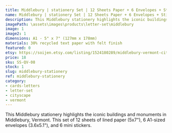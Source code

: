 ```yaml
---
title: Middlebury | stationery Set | 12 Sheets Paper + 6 Envelopes + Stickers
name: Middlebury | stationery Set | 12 Sheets Paper + 6 Envelopes + Stickers
description: This Middlebury stationery highlights the iconic buildings and monuments in Middlebury, Vermont. This set of 12 sheets of lined paper (5x7"), 6 A1-sized envelopes (3.6x5.1"), and 6 mini stickers. 
imagePath: \assets\images\products\letter-set\middlebury
image: 1
image2: 1
dimensions: A1 - 5" x 7" (127mm x 178mm)
materials: 30% recycled text paper with felt finish
featured: 0
etsy: https://soijen.etsy.com/listing/1524180289/middlebury-vermont-cityscape-stationery?utm_source=Copy&utm_medium=ListingManager&utm_campaign=Share&utm_term=so.lmsm&share_time=1695260348252
price: 18
sku: SS-QV-08
stock: 1
slug: middlebury-stationery
ref: middlebury-stationery
category:
- cards-letters
- letter-set
- cityscape
- vermont
---
```

This Middlebury stationery highlights the iconic buildings and monuments in Middlebury, Vermont. This set of 12 sheets of lined paper (5x7"), 6 A1-sized envelopes (3.6x5.1"), and 6 mini stickers. 